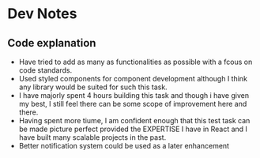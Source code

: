 # Dev Notes

## Code explanation
- Have tried to add as many as functionalities as possible with a fcous on code standards.
- Used styled components for component development although I think any library would be suited for such this task.
- I have majorly spent 4 hours building this task and though i have given my best, I still feel there can be some scope of improvement here and there.
- Having spent more tiume, I am confident enough that this test task can be made picture perfect provided the EXPERTISE I have in React and I have built many scalable projects in the past.
- Better notification system could be used as a later enhancement